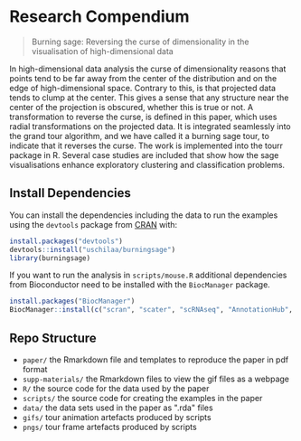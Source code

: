 
# Research Compendium

>   Burning sage: Reversing the curse of dimensionality in the visualisation of high-dimensional data

In high-dimensional data analysis the curse of dimensionality reasons that points tend to be far away from the center of the distribution and on the edge of high-dimensional space. Contrary to this, is that projected data tends to clump at the center. This gives a sense that any structure near the center of the projection is obscured, whether this is true or not. A transformation to reverse the curse, is defined in this paper, which uses radial transformations on the projected data. It is integrated seamlessly into the grand tour algorithm, and we have called it a burning sage tour, to indicate that it reverses the curse. The work is implemented into the tourr package in R. Several case studies are included that show how the sage visualisations enhance exploratory clustering and classification problems.

## Install Dependencies

You can install the dependencies including the data to run the examples using
the `devtools` package from [CRAN](https://CRAN.R-project.org) with:

``` r
install.packages("devtools")
devtools::install("uschilaa/burningsage")
library(burningsage)
```

If you want to run the analysis in `scripts/mouse.R` additional dependencies
from Bioconductor need to be installed with the `BiocManager` package.

```r
install.packages("BiocManager")
BiocManager::install(c("scran", "scater", "scRNAseq", "AnnotationHub", "ensembldb", "igraph"))
```

## Repo Structure

* `paper/` the Rmarkdown file and templates to reproduce the paper in pdf format
* `supp-materials/` the Rmarkdown files to view the gif files as a webpage
* `R/` the source code for the data used by the paper
* `scripts/` the source code for creating the examples in the paper
* `data/` the data sets used in the paper as ".rda" files
* `gifs/` tour animation artefacts produced by scripts
* `pngs/` tour frame artefacts produced by scripts
